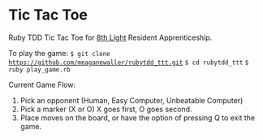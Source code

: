# Tic Tac Toe

Ruby TDD Tic Tac Toe for [8th Light](http://www.8thlight.com) Resident Apprenticeship. 

To play the game:
<code>$ git clone https://github.com/meaganewaller/rubytdd_ttt.git</code>
<code>$ cd rubytdd_ttt</code>
<code>$ ruby play_game.rb</code>

Current Game Flow:

1. Pick an opponent (Human, Easy Computer, Unbeatable Computer)
2. Pick a marker (X or O) X goes first, O goes second.
3. Place moves on the board, or have the option of pressing Q to exit the game.


